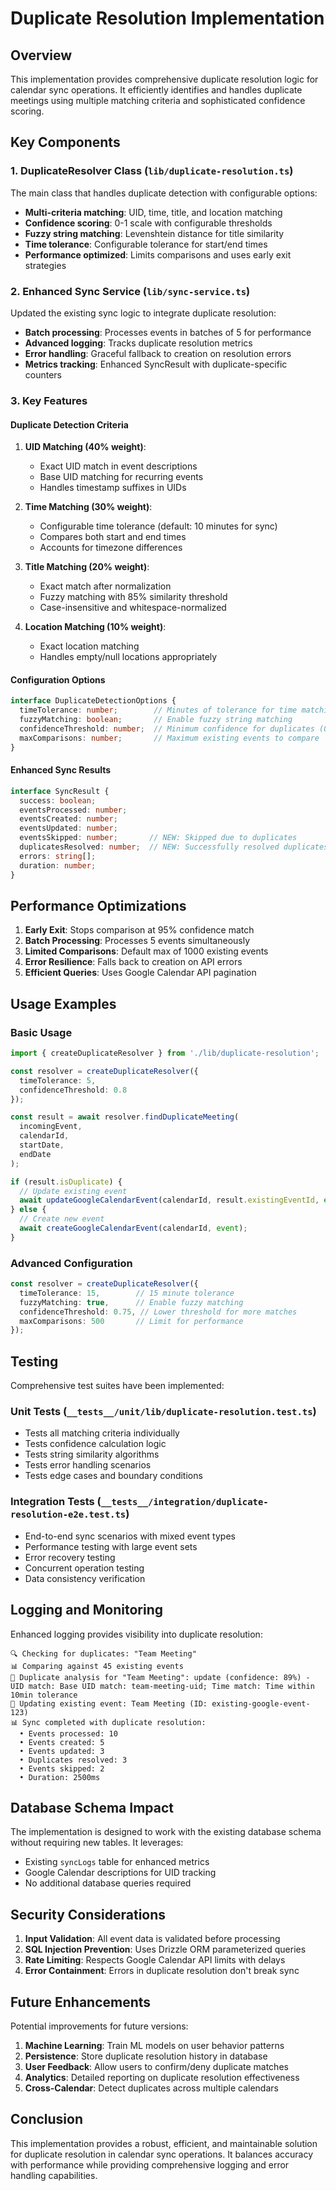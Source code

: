 # Duplicate Resolution Implementation

## Overview

This implementation provides comprehensive duplicate resolution logic for calendar sync operations. It efficiently identifies and handles duplicate meetings using multiple matching criteria and sophisticated confidence scoring.

## Key Components

### 1. DuplicateResolver Class (`lib/duplicate-resolution.ts`)

The main class that handles duplicate detection with configurable options:

- **Multi-criteria matching**: UID, time, title, and location matching
- **Confidence scoring**: 0-1 scale with configurable thresholds
- **Fuzzy string matching**: Levenshtein distance for title similarity
- **Time tolerance**: Configurable tolerance for start/end times
- **Performance optimized**: Limits comparisons and uses early exit strategies

### 2. Enhanced Sync Service (`lib/sync-service.ts`)

Updated the existing sync logic to integrate duplicate resolution:

- **Batch processing**: Processes events in batches of 5 for performance
- **Advanced logging**: Tracks duplicate resolution metrics
- **Error handling**: Graceful fallback to creation on resolution errors
- **Metrics tracking**: Enhanced SyncResult with duplicate-specific counters

### 3. Key Features

#### Duplicate Detection Criteria

1. **UID Matching (40% weight)**:
   - Exact UID match in event descriptions
   - Base UID matching for recurring events
   - Handles timestamp suffixes in UIDs

2. **Time Matching (30% weight)**:
   - Configurable time tolerance (default: 10 minutes for sync)
   - Compares both start and end times
   - Accounts for timezone differences

3. **Title Matching (20% weight)**:
   - Exact match after normalization
   - Fuzzy matching with 85% similarity threshold
   - Case-insensitive and whitespace-normalized

4. **Location Matching (10% weight)**:
   - Exact location matching
   - Handles empty/null locations appropriately

#### Configuration Options

```typescript
interface DuplicateDetectionOptions {
  timeTolerance: number;        // Minutes of tolerance for time matching
  fuzzyMatching: boolean;       // Enable fuzzy string matching
  confidenceThreshold: number;  // Minimum confidence for duplicates (0-1)
  maxComparisons: number;       // Maximum existing events to compare
}
```

#### Enhanced Sync Results

```typescript
interface SyncResult {
  success: boolean;
  eventsProcessed: number;
  eventsCreated: number;
  eventsUpdated: number;
  eventsSkipped: number;       // NEW: Skipped due to duplicates
  duplicatesResolved: number;  // NEW: Successfully resolved duplicates
  errors: string[];
  duration: number;
}
```

## Performance Optimizations

1. **Early Exit**: Stops comparison at 95% confidence match
2. **Batch Processing**: Processes 5 events simultaneously
3. **Limited Comparisons**: Default max of 1000 existing events
4. **Error Resilience**: Falls back to creation on API errors
5. **Efficient Queries**: Uses Google Calendar API pagination

## Usage Examples

### Basic Usage

```typescript
import { createDuplicateResolver } from './lib/duplicate-resolution';

const resolver = createDuplicateResolver({
  timeTolerance: 5,
  confidenceThreshold: 0.8
});

const result = await resolver.findDuplicateMeeting(
  incomingEvent,
  calendarId,
  startDate,
  endDate
);

if (result.isDuplicate) {
  // Update existing event
  await updateGoogleCalendarEvent(calendarId, result.existingEventId, event);
} else {
  // Create new event
  await createGoogleCalendarEvent(calendarId, event);
}
```

### Advanced Configuration

```typescript
const resolver = createDuplicateResolver({
  timeTolerance: 15,        // 15 minute tolerance
  fuzzyMatching: true,      // Enable fuzzy matching
  confidenceThreshold: 0.75, // Lower threshold for more matches
  maxComparisons: 500       // Limit for performance
});
```

## Testing

Comprehensive test suites have been implemented:

### Unit Tests (`__tests__/unit/lib/duplicate-resolution.test.ts`)

- Tests all matching criteria individually
- Tests confidence calculation logic
- Tests string similarity algorithms
- Tests error handling scenarios
- Tests edge cases and boundary conditions

### Integration Tests (`__tests__/integration/duplicate-resolution-e2e.test.ts`)

- End-to-end sync scenarios with mixed event types
- Performance testing with large event sets
- Error recovery testing
- Concurrent operation testing
- Data consistency verification

## Logging and Monitoring

Enhanced logging provides visibility into duplicate resolution:

```
🔍 Checking for duplicates: "Team Meeting"
📊 Comparing against 45 existing events
🎯 Duplicate analysis for "Team Meeting": update (confidence: 89%) - UID match: Base UID match: team-meeting-uid; Time match: Time within 10min tolerance
🔄 Updating existing event: Team Meeting (ID: existing-google-event-123)
📊 Sync completed with duplicate resolution:
  • Events processed: 10
  • Events created: 5
  • Events updated: 3
  • Duplicates resolved: 3
  • Events skipped: 2
  • Duration: 2500ms
```

## Database Schema Impact

The implementation is designed to work with the existing database schema without requiring new tables. It leverages:

- Existing `syncLogs` table for enhanced metrics
- Google Calendar descriptions for UID tracking
- No additional database queries required

## Security Considerations

1. **Input Validation**: All event data is validated before processing
2. **SQL Injection Prevention**: Uses Drizzle ORM parameterized queries
3. **Rate Limiting**: Respects Google Calendar API limits with delays
4. **Error Containment**: Errors in duplicate resolution don't break sync

## Future Enhancements

Potential improvements for future versions:

1. **Machine Learning**: Train ML models on user behavior patterns
2. **Persistence**: Store duplicate resolution history in database
3. **User Feedback**: Allow users to confirm/deny duplicate matches
4. **Analytics**: Detailed reporting on duplicate resolution effectiveness
5. **Cross-Calendar**: Detect duplicates across multiple calendars

## Conclusion

This implementation provides a robust, efficient, and maintainable solution for duplicate resolution in calendar sync operations. It balances accuracy with performance while providing comprehensive logging and error handling capabilities.